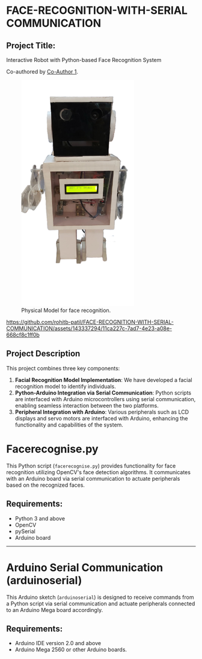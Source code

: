 # FACE-RECOGNITION-WITH-SERIAL COMMUNICATION

## Project Title:
Interactive Robot with Python-based Face Recognition System

Co-authored by [Co-Author 1](https://github.com/chinmayeebl/facerecognition_with_serialcommunication/tree/main).

<figure>
  <img src="robo.png" alt="Image" style="width:300px;height:600px;">
  <figcaption>Physical Model for face recognition.</figcaption>
</figure>

https://github.com/rohitb-patil/FACE-RECOGNITION-WITH-SERIAL-COMMUNICATION/assets/143337294/11ca227c-7ad7-4e23-a08e-668cf8c1ff0b

## Project Description

This project combines three key components: 
1. **Facial Recognition Model Implementation**: We have developed a facial recognition model to identify individuals.
2. **Python-Arduino Integration via Serial Communication**: Python scripts are interfaced with Arduino microcontrollers using serial communication, enabling seamless interaction between the two platforms.
3. **Peripheral Integration with Arduino**: Various peripherals such as LCD displays and servo motors are interfaced with Arduino, enhancing the functionality and capabilities of the system.


# Facerecognise.py

This Python script (`facerecognise.py`) provides functionality for face recognition utilizing OpenCV's face detection algorithms. It communicates with an Arduino board via serial communication to actuate peripherals based on the recognized faces.


## Requirements:
- Python 3 and above
- OpenCV
- pySerial
- Arduino board

---

# Arduino Serial Communication (arduinoserial)

This Arduino sketch (`arduinoserial`) is designed to receive commands from a Python script via serial communication and actuate peripherals connected to an Arduino Mega board accordingly.


## Requirements:
- Arduino IDE  version 2.0 and above
- Arduino Mega 2560 or other Arduino boards.


